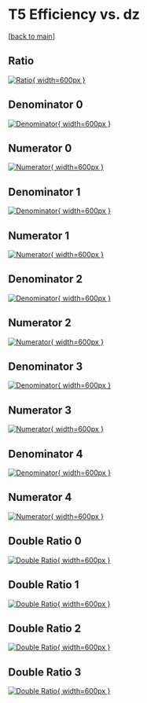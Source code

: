 # T5 Efficiency vs. dz

[[back to main](./)]



## Ratio

[![Ratio](../mtv/var/T5_vtr_11_1_eff_dz.png){ width=600px }](../mtv/var/T5_vtr_11_1_eff_dz.pdf)

## Denominator 0

[![Denominator](../mtv/den/T5_vtr_11_1_eff_dz_den0.png){ width=600px }](../mtv/den/T5_vtr_11_1_eff_dz_den0.pdf)

## Numerator 0

[![Numerator](../mtv/num/T5_vtr_11_1_eff_dz_num0.png){ width=600px }](../mtv/num/T5_vtr_11_1_eff_dz_num0.pdf)

## Denominator 1

[![Denominator](../mtv/den/T5_vtr_11_1_eff_dz_den1.png){ width=600px }](../mtv/den/T5_vtr_11_1_eff_dz_den1.pdf)

## Numerator 1

[![Numerator](../mtv/num/T5_vtr_11_1_eff_dz_num1.png){ width=600px }](../mtv/num/T5_vtr_11_1_eff_dz_num1.pdf)

## Denominator 2

[![Denominator](../mtv/den/T5_vtr_11_1_eff_dz_den2.png){ width=600px }](../mtv/den/T5_vtr_11_1_eff_dz_den2.pdf)

## Numerator 2

[![Numerator](../mtv/num/T5_vtr_11_1_eff_dz_num2.png){ width=600px }](../mtv/num/T5_vtr_11_1_eff_dz_num2.pdf)

## Denominator 3

[![Denominator](../mtv/den/T5_vtr_11_1_eff_dz_den3.png){ width=600px }](../mtv/den/T5_vtr_11_1_eff_dz_den3.pdf)

## Numerator 3

[![Numerator](../mtv/num/T5_vtr_11_1_eff_dz_num3.png){ width=600px }](../mtv/num/T5_vtr_11_1_eff_dz_num3.pdf)

## Denominator 4

[![Denominator](../mtv/den/T5_vtr_11_1_eff_dz_den4.png){ width=600px }](../mtv/den/T5_vtr_11_1_eff_dz_den4.pdf)

## Numerator 4

[![Numerator](../mtv/num/T5_vtr_11_1_eff_dz_num4.png){ width=600px }](../mtv/num/T5_vtr_11_1_eff_dz_num4.pdf)

## Double Ratio 0

[![Double Ratio](../mtv/ratio/T5_vtr_11_1_eff_dz_ratio0.png){ width=600px }](../mtv/ratio/T5_vtr_11_1_eff_dz_ratio0.pdf)

## Double Ratio 1

[![Double Ratio](../mtv/ratio/T5_vtr_11_1_eff_dz_ratio1.png){ width=600px }](../mtv/ratio/T5_vtr_11_1_eff_dz_ratio1.pdf)

## Double Ratio 2

[![Double Ratio](../mtv/ratio/T5_vtr_11_1_eff_dz_ratio2.png){ width=600px }](../mtv/ratio/T5_vtr_11_1_eff_dz_ratio2.pdf)

## Double Ratio 3

[![Double Ratio](../mtv/ratio/T5_vtr_11_1_eff_dz_ratio3.png){ width=600px }](../mtv/ratio/T5_vtr_11_1_eff_dz_ratio3.pdf)

